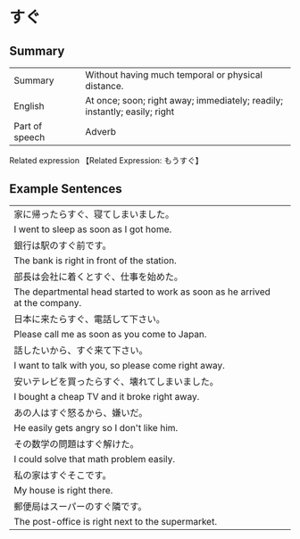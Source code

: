# すぐ

## Summary

<table><tr>   <td>Summary<td>   <td>Without having much temporal or physical distance.</td><tr><tr>   <td>English<td>   <td>At once; soon; right away; immediately; readily; instantly; easily; right</td><tr><tr>   <td>Part of speech<td>   <td>Adverb</td><tr></table><tr>   <td>Related expression<td>   <td>【Related Expression: もうすぐ】</td><tr></table></table>

## Example Sentences

<table><tr><td>家に帰ったらすぐ、寝てしまいました。<td><tr><tr><td>I went to sleep as soon as I got home.<td><tr><tr><td>銀行は駅のすぐ前です。<td><tr><tr><td>The bank is right in front of the station.<td><tr><tr><td>部長は会社に着くとすぐ、仕事を始めた。<td><tr><tr><td>The departmental head started to work as soon as he arrived at the company.<td><tr><tr><td>日本に来たらすぐ、電話して下さい。<td><tr><tr><td>Please call me as soon as you come to Japan.<td><tr><tr><td>話したいから、すぐ来て下さい。<td><tr><tr><td>I want to talk with you, so please come right away.<td><tr><tr><td>安いテレビを買ったらすぐ、壊れてしまいました。<td><tr><tr><td>I bought a cheap TV and it broke right away.<td><tr><tr><td>あの人はすぐ怒るから、嫌いだ。<td><tr><tr><td>He easily gets angry so I don't like him.<td><tr><tr><td>その数学の問題はすぐ解けた。<td><tr><tr><td>I could solve that math problem easily.<td><tr><tr><td>私の家はすぐそこです。<td><tr><tr><td>My house is right there.<td><tr><tr><td>郵便局はスーパーのすぐ隣です。<td><tr><tr><td>The post-office is right next to the supermarket.<td><tr></table>

